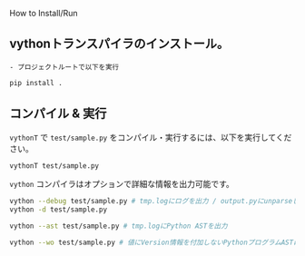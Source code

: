 How to Install/Run

## vythonトランスパイラのインストール。
    - プロジェクトルートで以下を実行
```sh
pip install .
```
## コンパイル & 実行
`vythonT` で `test/sample.py` をコンパイル・実行するには、以下を実行してください。
```sh
vythonT test/sample.py
```

`vython` コンパイラはオプションで詳細な情報を出力可能です。

```sh
vython --debug test/sample.py # tmp.logにログを出力 / output.pyにunparseしたpythonプログラムを出力
vython -d test/sample.py
```

```sh
vython --ast test/sample.py # tmp.logにPython ASTを出力
```

```sh
vython --wo test/sample.py # 値にVersion情報を付加しないPythonプログラムASTにトランスパイルして実行する
```
